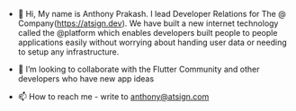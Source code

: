 - 👋 Hi, My name is Anthony Prakash. I lead Developer Relations for The @ Company(https://atsign.dev). We have built a new internet technology called the @platform which enables developers built people to people applications easily without worrying about handing user data or needing to setup any infrastructure.

- 💞️ I’m looking to collaborate with the Flutter Community and other developers who have new app ideas 
- 📫 How to reach me - write to anthony@atsign.com


